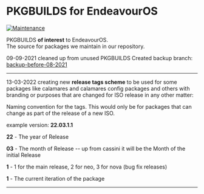 # PKGBUILDS for EndeavourOS 

[![Maintenance](https://img.shields.io/maintenance/yes/2024.svg)]()

PKGBUILDS **of interest** to EndeavourOS.<br>
The source for packages we maintain in our repository.

09-09-2021 cleaned up from unused PKGBUILDS
Created backup branch:
[backup-before-08-2021](https://github.com/endeavouros-team/PKGBUILDS/tree/backup-before-08-2021)

--- 

13-03-2022 creating new **release tags scheme** to be used for some packages like calamares and calamares config packages and others with branding or purposes that are changed for ISO release in any other matter:

Naming convention for the tags. 
This would only be for packages that can change as part of the release of a new ISO.

example version: **22.03.1.1**

**22** - The year of Release

**03** - The month of Release  -- up from cassini it will be the Month of the initial Release

**1** - 1 for the main release, 2 for neo, 3 for nova (bug fix releases)

**1** - The current iteration of the package

---
